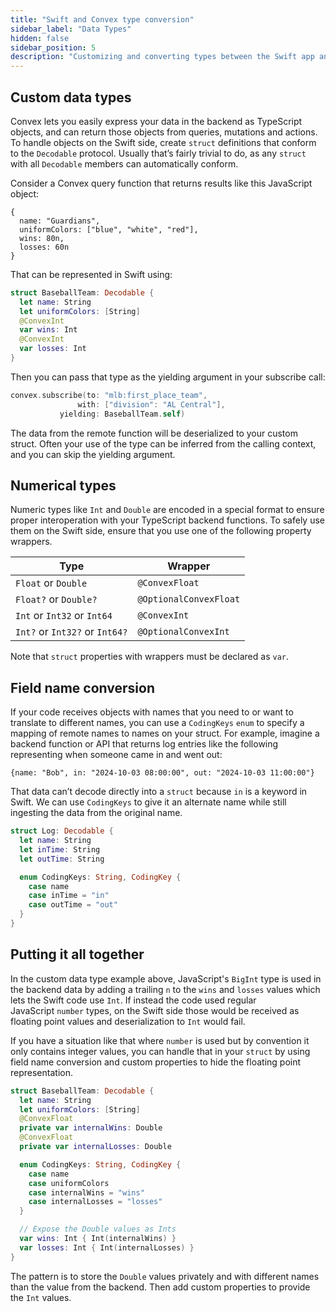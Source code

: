 ```yaml
---
title: "Swift and Convex type conversion"
sidebar_label: "Data Types"
hidden: false
sidebar_position: 5
description: "Customizing and converting types between the Swift app and Convex"
---
```


## Custom data types

Convex lets you easily express your data in the backend as TypeScript objects,
and can return those objects from queries, mutations and actions. To handle
objects on the Swift side, create `struct` definitions that conform to the
`Decodable` protocol. Usually that’s fairly trivial to do, as any `struct` with
all `Decodable` members can automatically conform.

Consider a Convex query function that returns results like this JavaScript
object:

```tsx
{
  name: "Guardians",
  uniformColors: ["blue", "white", "red"],
  wins: 80n,
  losses: 60n
}
```

That can be represented in Swift using:

```swift
struct BaseballTeam: Decodable {
  let name: String
  let uniformColors: [String]
  @ConvexInt
  var wins: Int
  @ConvexInt
  var losses: Int
}
```

Then you can pass that type as the yielding argument in your subscribe call:

```swift
convex.subscribe(to: "mlb:first_place_team",
               with: ["division": "AL Central"],
           yielding: BaseballTeam.self)
```

The data from the remote function will be deserialized to your custom struct.
Often your use of the type can be inferred from the calling context, and you can
skip the yielding argument.

## Numerical types

Numeric types like `Int` and `Double` are encoded in a special format to ensure
proper interoperation with your TypeScript backend functions. To safely use them
on the Swift side, ensure that you use one of the following property wrappers.

| Type                           | Wrapper                |
| ------------------------------ | ---------------------- |
| `Float` or `Double`            | `@ConvexFloat`         |
| `Float?` or `Double?`          | `@OptionalConvexFloat` |
| `Int` or `Int32` or `Int64`    | `@ConvexInt`           |
| `Int?` or `Int32?` or `Int64?` | `@OptionalConvexInt`   |

Note that `struct` properties with wrappers must be declared as `var`.

## Field name conversion

If your code receives objects with names that you need to or want to translate
to different names, you can use a `CodingKeys` `enum` to specify a mapping of
remote names to names on your struct. For example, imagine a backend function or
API that returns log entries like the following representing when someone came
in and went out:

```tsx
{name: "Bob", in: "2024-10-03 08:00:00", out: "2024-10-03 11:00:00"}
```

That data can’t decode directly into a `struct` because `in` is a keyword in
Swift. We can use `CodingKeys` to give it an alternate name while still
ingesting the data from the original name.

```swift
struct Log: Decodable {
  let name: String
  let inTime: String
  let outTime: String

  enum CodingKeys: String, CodingKey {
    case name
    case inTime = "in"
    case outTime = "out"
  }
}
```

## Putting it all together

In the custom data type example above, JavaScript's `BigInt` type is used in the
backend data by adding a trailing `n` to the `wins` and `losses` values which
lets the Swift code use `Int`. If instead the code used regular
JavaScript `number` types, on the Swift side those would be received as floating
point values and deserialization to `Int` would fail.

If you have a situation like that where `number` is used but by convention it
only contains integer values, you can handle that in your `struct` by using
field name conversion and custom properties to hide the floating point
representation.

```swift
struct BaseballTeam: Decodable {
  let name: String
  let uniformColors: [String]
  @ConvexFloat
  private var internalWins: Double
  @ConvexFloat
  private var internalLosses: Double

  enum CodingKeys: String, CodingKey {
    case name
    case uniformColors
    case internalWins = "wins"
    case internalLosses = "losses"
  }

  // Expose the Double values as Ints
  var wins: Int { Int(internalWins) }
  var losses: Int { Int(internalLosses) }
}
```

The pattern is to store the `Double` values privately and with different names
than the value from the backend. Then add custom properties to provide
the `Int` values.
